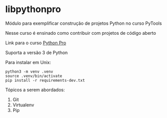 # libpythonpro
Módulo para exemplificar construção de projetos Python no curso PyTools

Nesse curso é ensinado como contribuir com projetos de código aberto

Link para o curso [Python Pro](https://python.pro.br/)

Suporta a versão 3 de Python

Para instalar em Unix: 
``` console
python3 -m venv .venv
source .venv/bin/activate
pip install -r requirements-dev.txt
```

Tópicos a serem abordados: 
1. Git
2. Virtualenv
3. Pip